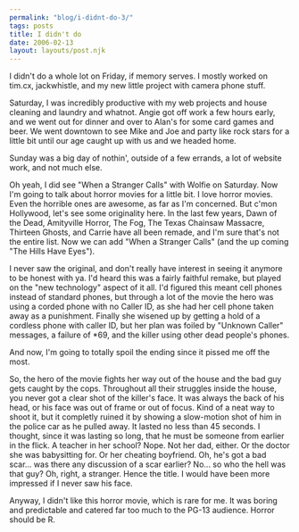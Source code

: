 ```yaml
---
permalink: "blog/i-didnt-do-3/"
tags: posts
title: I didn't do
date: 2006-02-13
layout: layouts/post.njk
---
```


I didn't do a whole lot on Friday, if memory serves. I mostly worked on tim.cx, jackwhistle, and my new little project with camera phone stuff. 

Saturday, I was incredibly productive with my web projects and house cleaning and laundry and whatnot. Angie got off work a few hours early, and we went out for dinner and over to Alan's for some card games and beer. We went downtown to see Mike and Joe and party like rock stars for a little bit until our age caught up with us and we headed home. 

Sunday was a big day of nothin', outside of a few errands, a lot of website work, and not much else. 

Oh yeah, I did see "When a Stranger Calls" with Wolfie on Saturday. Now I'm going to talk about horror movies for a little bit. I love horror movies. Even the horrible ones are awesome, as far as I'm concerned. But c'mon Hollywood, let's see some originality here. In the last few years, Dawn of the Dead, Amityville Horror, The Fog, The Texas Chainsaw Massacre, Thirteen Ghosts, and Carrie have all been remade, and I'm sure that's not the entire list. Now we can add "When a Stranger Calls" (and the up coming "The Hills Have Eyes"). 

I never saw the original, and don't really have interest in seeing it anymore to be honest with ya. I'd heard this was a fairly faithful remake, but played on the "new technology" aspect of it all. I'd figured this meant cell phones instead of standard phones, but through a lot of the movie the hero was using a corded phone with no Caller ID, as she had her cell phone taken away as a punishment. Finally she wisened up by getting a hold of a cordless phone with caller ID, but her plan was foiled by "Unknown Caller" messages, a failure of *69, and the killer using other dead people's phones. 

And now, I'm going to totally spoil the ending since it pissed me off the most. 

So, the hero of the movie fights her way out of the house and the bad guy gets caught by the cops. Throughout all their struggles inside the house, you never got a clear shot of the killer's face. It was always the back of his head, or his face was out of frame or out of focus. Kind of a neat way to shoot it, but it completly ruined it by showing a slow-motion shot of him in the police car as he pulled away. It lasted no less than 45 seconds. I thought, since it was lasting so long, that he must be someone from earlier in the flick. A teacher in her school? Nope. Not her dad, either. Or the doctor she was babysitting for. Or her cheating boyfriend. Oh, he's got a bad scar... was there any discussion of a scar earlier? No... so who the hell was that guy? Oh, right, a stranger. Hence the title. I would have been more impressed if I never saw his face. 

Anyway, I didn't like this horror movie, which is rare for me. It was boring and predictable and catered far too much to the PG-13 audience. Horror should be R.